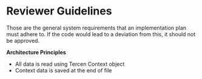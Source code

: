 # Reviewer Guidelines

Those are the general system requirements that an implementation plan must adhere to. If the code would lead to a deviation from this, it should not be approved.

**Architecture Principles**
- All data is read using Tercen Context object
- Context data is saved at the end of file

